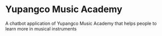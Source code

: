 # Yupangco Music Academy

A chatbot application of Yupangco Music Academy that helps people to learn more in musical instruments